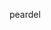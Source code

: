 peardel

<!---
peardel/peardel is a ✨ special ✨ repository because its `README.md` (this file) appears on your GitHub profile.
You can click the Preview link to take a look at your changes.
--->
